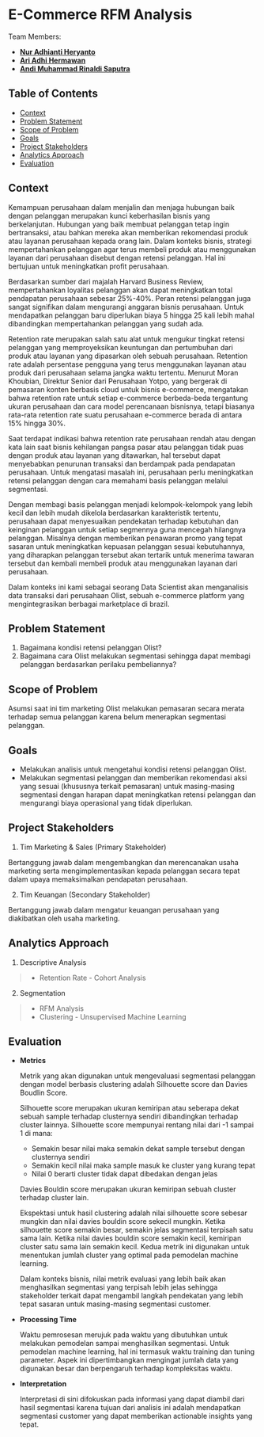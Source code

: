 # E-Commerce RFM Analysis

Team Members:
* [**Nur Adhianti Heryanto**](https://github.com/nheryanto)
* [**Ari Adhi Hermawan**](https://github.com/aridiawan)
* [**Andi Muhammad Rinaldi Saputra**](https://github.com/andimrs)

Table of Contents
-------------
* [Context](#context)
* [Problem Statement](#problem-statement)
* [Scope of Problem](#scope-of-problem)
* [Goals](#goals)
* [Project Stakeholders](#project-stakeholders)
* [Analytics Approach](#analytics-approach)
* [Evaluation](#evaluation)

Context
-------------
Kemampuan perusahaan dalam menjalin dan menjaga hubungan baik dengan pelanggan merupakan kunci keberhasilan bisnis yang berkelanjutan. Hubungan yang baik membuat pelanggan tetap ingin bertransaksi, atau bahkan mereka akan memberikan rekomendasi produk atau layanan perusahaan kepada orang lain. Dalam konteks bisnis, strategi mempertahankan pelanggan agar terus membeli produk atau menggunakan layanan dari perusahaan disebut dengan retensi pelanggan. Hal ini bertujuan untuk meningkatkan profit perusahaan.

Berdasarkan sumber dari majalah Harvard Business Review, mempertahankan loyalitas pelanggan akan dapat meningkatkan total pendapatan perusahaan sebesar 25%-40%. Peran retensi pelanggan juga sangat signifikan dalam mengurangi anggaran bisnis perusahaan. Untuk mendapatkan pelanggan baru diperlukan biaya 5 hingga 25 kali lebih mahal dibandingkan mempertahankan pelanggan yang sudah ada.

Retention rate merupakan salah satu alat untuk mengukur tingkat retensi pelanggan yang memproyeksikan keuntungan dan pertumbuhan dari produk atau layanan yang dipasarkan oleh sebuah perusahaan. Retention rate adalah persentase pengguna yang terus menggunakan layanan atau produk dari perusahaan selama jangka waktu tertentu. Menurut Moran Khoubian, Direktur Senior dari Perusahaan Yotpo, yang bergerak di pemasaran konten berbasis cloud untuk bisnis e-commerce, mengatakan bahwa  retention rate untuk setiap e-commerce berbeda-beda tergantung ukuran perusahaan dan cara model perencanaan bisnisnya, tetapi biasanya rata-rata retention rate suatu perusahaan e-commerce berada di antara 15% hingga 30%.

Saat terdapat indikasi bahwa retention rate perusahaan rendah atau dengan kata lain saat bisnis kehilangan pangsa pasar atau pelanggan tidak puas dengan produk atau layanan yang ditawarkan, hal tersebut dapat menyebabkan penurunan transaksi dan berdampak pada pendapatan perusahaan. Untuk mengatasi masalah ini, perusahaan perlu meningkatkan retensi pelanggan dengan cara memahami basis pelanggan melalui segmentasi.

Dengan membagi basis pelanggan menjadi kelompok-kelompok yang lebih kecil dan lebih mudah dikelola berdasarkan karakteristik tertentu, perusahaan dapat menyesuaikan pendekatan terhadap kebutuhan dan keinginan pelanggan untuk setiap segmennya guna mencegah hilangnya pelanggan. Misalnya dengan memberikan penawaran promo yang tepat sasaran untuk meningkatkan kepuasan pelanggan sesuai kebutuhannya, yang diharapkan pelanggan tersebut akan tertarik untuk menerima tawaran tersebut dan kembali membeli produk atau menggunakan layanan dari perusahaan.

Dalam konteks ini kami sebagai seorang Data Scientist akan menganalisis data transaksi dari perusahaan Olist, sebuah e-commerce platform yang mengintegrasikan berbagai marketplace di brazil. 

Problem Statement
-------------
1. Bagaimana kondisi retensi pelanggan Olist?
2. Bagaimana cara Olist melakukan segmentasi sehingga dapat membagi pelanggan berdasarkan perilaku pembeliannya?

Scope of Problem
-------------
Asumsi saat ini tim marketing Olist melakukan pemasaran secara merata terhadap semua pelanggan karena belum menerapkan segmentasi pelanggan.

Goals
-------------
* Melakukan analisis untuk mengetahui kondisi retensi pelanggan Olist.
* Melakukan segmentasi pelanggan dan memberikan rekomendasi aksi yang sesuai (khususnya terkait pemasaran) untuk masing-masing segmentasi dengan harapan dapat meningkatkan retensi pelanggan dan mengurangi biaya operasional yang tidak diperlukan.

Project Stakeholders
-------------
1. Tim Marketing & Sales (Primary Stakeholder)

Bertanggung jawab dalam mengembangkan dan merencanakan usaha marketing serta mengimplementasikan kepada pelanggan secara tepat dalam upaya memaksimalkan pendapatan perusahaan.

2. Tim Keuangan (Secondary Stakeholder)

Bertanggung jawab dalam mengatur keuangan perusahaan yang diakibatkan oleh usaha marketing.

Analytics Approach
-------------
1. Descriptive Analysis
> - Retention Rate - Cohort Analysis

2. Segmentation
> - RFM Analysis
> - Clustering - Unsupervised Machine Learning

Evaluation
-------------
* **Metrics**
  
  Metrik yang akan digunakan untuk mengevaluasi segmentasi pelanggan dengan model berbasis clustering adalah Silhouette score dan Davies Boudlin Score.

  Silhouette score merupakan ukuran kemiripan atau seberapa dekat sebuah sample terhadap clusternya sendiri dibandingkan terhadap cluster lainnya. Silhouette score mempunyai rentang nilai dari -1 sampai 1 di mana:
  * Semakin besar nilai maka semakin dekat sample tersebut dengan clusternya sendiri
  * Semakin kecil nilai maka sample masuk ke cluster yang kurang tepat
  * Nilai 0 berarti cluster tidak dapat dibedakan dengan jelas
  
  Davies Bouldin score merupakan ukuran kemiripan sebuah cluster terhadap cluster lain.

  Ekspektasi untuk hasil clustering adalah nilai silhouette score sebesar mungkin dan nilai davies bouldin score sekecil mungkin. Ketika silhouette score semakin besar, semakin jelas segmentasi terpisah satu sama lain. Ketika nilai davies bouldin score semakin kecil, kemiripan cluster satu sama lain semakin kecil. Kedua metrik ini digunakan untuk menentukan jumlah cluster yang optimal pada pemodelan machine learning.

  Dalam konteks bisnis, nilai metrik evaluasi yang lebih baik akan menghasilkan segmentasi yang terpisah lebih jelas sehingga stakeholder terkait dapat mengambil langkah pendekatan yang lebih tepat sasaran untuk masing-masing segmentasi customer.

* **Processing Time**

  Waktu pemrosesan merujuk pada waktu yang dibutuhkan untuk melakukan pemodelan sampai menghasilkan segmentasi. Untuk pemodelan machine learning, hal ini termasuk waktu training dan tuning parameter. Aspek ini dipertimbangkan mengingat jumlah data yang digunakan besar dan berpengaruh terhadap kompleksitas waktu.
  
* **Interpretation**

  Interpretasi di sini difokuskan pada informasi yang dapat diambil dari hasil segmentasi karena tujuan dari analisis ini adalah mendapatkan segmentasi customer yang dapat memberikan actionable insights yang tepat.

